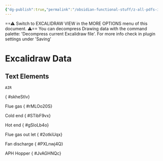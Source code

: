 ```yaml
---
{"dg-publish":true,"permalink":"/obsidian-functional-stuff/z-all-pdfs-images-and-small-excalidraws/aph-water-washing/","tags":["excalidraw"],"noteIcon":""}
---
```


==⚠  Switch to EXCALIDRAW VIEW in the MORE OPTIONS menu of this document. ⚠== You can decompress Drawing data with the command palette: 'Decompress current Excalidraw file'. For more info check in plugin settings under 'Saving'


# Excalidraw Data
## Text Elements
    AIR
{ #skheStIv}


Flue gas
{ #rMLOo20S}


Cold end
{ #STibF9vx}


Hot end
{ #gSloLb4o}


Flue gas out let
{ #2otkiUqx}


Fan 
discharge
{ #PXLnwj4Q}


APH 
Hopper
{ #JvAGHNQc}


